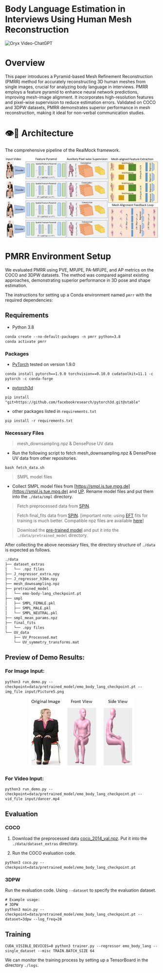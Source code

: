 # Body Language Estimation in Interviews Using Human Mesh Reconstruction

<img src="https://camo.githubusercontent.com/2722992d519a722218f896d5f5231d49f337aaff4514e78bd59ac935334e916a/68747470733a2f2f692e696d6775722e636f6d2f77617856496d762e706e67" alt="Oryx Video-ChatGPT" data-canonical-src="https://i.imgur.com/waxVImv.png" style="max-width: 100%;">

# Overview

This paper introduces a Pyramid-based Mesh Refinement Reconstruction (PMRR) method for accurately reconstructing 3D human meshes from single images, crucial for analyzing body language in interviews. PMRR employs a feature pyramid to enhance neural network predictions, improving mesh-image alignment. It incorporates high-resolution features and pixel-wise supervision to reduce estimation errors. Validated on COCO and 3DPW datasets, PMRR demonstrates superior performance in mesh reconstruction, making it ideal for non-verbal communication studies.

# 👁️💬 Architecture

The comprehensive pipeline of the RealMock framework.

<img style="max-width: 100%;" src="https://github.com/swerizwan/PMRR/blob/main/resources/architecture.jpg" alt="PMRR Overview">

# PMRR Environment Setup

We evaluated PMRR using PVE, MPJPE, PA-MPJPE, and AP metrics on the COCO and 3DPW datasets. The method was compared against existing approaches, demonstrating superior performance in 3D pose and shape estimation.

The instructions for setting up a Conda environment named `pmrr` with the required dependencies:

## Requirements

- Python 3.8
```
conda create --no-default-packages -n pmrr python=3.8
conda activate pmrr
```

### Packages

- [PyTorch](https://www.pytorch.org) tested on version 1.9.0
```
conda install pytorch==1.9.0 torchvision==0.10.0 cudatoolkit=11.1 -c pytorch -c conda-forge
```

- [pytorch3d](https://github.com/facebookresearch/pytorch3d/blob/main/INSTALL.md)
```
pip install "git+https://github.com/facebookresearch/pytorch3d.git@stable"
```

- other packages listed in `requirements.txt`
```
pip install -r requirements.txt
```

### Necessary Files

> mesh_downsampling.npz & DensePose UV data

- Run the following script to fetch mesh_downsampling.npz & DensePose UV data from other repositories.

```
bash fetch_data.sh
```
> SMPL model files

- Collect SMPL model files from [https://smpl.is.tue.mpg.de](https://smpl.is.tue.mpg.de) and [UP](https://github.com/classner/up/blob/master/models/3D/basicModel_neutral_lbs_10_207_0_v1.0.0.pkl). Rename model files and put them into the `./data/smpl` directory.

> Fetch preprocessed data from [SPIN](https://github.com/nkolot/SPIN#fetch-data).

> Fetch final_fits data from [SPIN](https://github.com/nkolot/SPIN#final-fits). [important note: using [EFT](https://github.com/facebookresearch/eft) fits for training is much better. Compatible npz files are available [here](https://cloud.tsinghua.edu.cn/d/635c717375664cd6b3f5)]

> Download the [pre-trained model](https://drive.google.com/drive/folders/1R4_Vi4TpCQ26-6_b2PhjTBg-nBxZKjz6?usp=sharing) and put it into the `./data/pretrained_model` directory.

After collecting the above necessary files, the directory structure of `./data` is expected as follows.  
```
./data
├── dataset_extras
│   └── .npz files
├── J_regressor_extra.npy
├── J_regressor_h36m.npy
├── mesh_downsampling.npz
├── pretrained_model
│   └── emo-body-lang_checkpoint.pt
├── smpl
│   ├── SMPL_FEMALE.pkl
│   ├── SMPL_MALE.pkl
│   └── SMPL_NEUTRAL.pkl
├── smpl_mean_params.npz
├── final_fits
│   └── .npy files
└── UV_data
    ├── UV_Processed.mat
    └── UV_symmetry_transforms.mat
```

## Preview of Demo Results:

### For Image Input:

```
python3 run_demo.py --checkpoint=data/pretrained_model/emo_body_lang_checkpoint.pt --img_file input/Picture5.png
```

<p align="center">
    <img style="max-width: 100%;" src="https://github.com/swerizwan/PMRR/blob/main/resources/image.png" alt="PMRR Overview">
</p>

### For Video Input:

```
python3 run_demo.py --checkpoint=data/pretrained_model/emo_body_lang_checkpoint.pt --vid_file input/dancer.mp4
```

<p align="center">
     <a href="https://www.youtube.com/watch?v=2DiQUX11YaY" rel="nofollow"></a>
</p>


## Evaluation

### COCO

1. Download the preprocessed data [coco_2014_val.npz](https://drive.google.com/drive/folders/1R4_Vi4TpCQ26-6_b2PhjTBg-nBxZKjz6?usp=sharing). Put it into the `./data/dataset_extras` directory. 

2. Run the COCO evaluation code.
```
python3 coco.py --checkpoint=data/pretrained_model/emo_body_lang_checkpoint.pt
```

### 3DPW

Run the evaluation code. Using `--dataset` to specify the evaluation dataset.
```
# Example usage:
# 3DPW
python3 main.py --checkpoint=data/pretrained_model/emo_body_lang_checkpoint.pt --dataset=3dpw --log_freq=20
```

## Training

```
CUDA_VISIBLE_DEVICES=0 python3 trainer.py --regressor emo_body_lang --single_dataset --misc TRAIN.BATCH_SIZE 64
```
We can monitor the training process by setting up a TensorBoard in the directory `./logs`.
